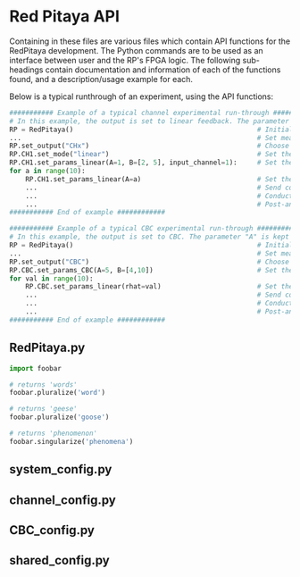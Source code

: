 # Red Pitaya API

Containing in these files are various files which contain API functions for the RedPitaya development. 
The Python commands are to be used as an interface between user and the RP's FPGA logic. 
The following sub-headings contain documentation and information of each of the functions found, and a description/usage example for each.

Below is a typical runthrough of an experiment, using the API functions:
```python
########### Example of a typical channel experimental run-through ############
# In this example, the output is set to linear feedback. The parameter "B" is swept from 2->5, with constant "A". The "A" parameter is varied within the range of 0->10 over multiple experiments.
RP = RedPitaya()                                              # Initialise RP object
...                                                           # Set measurement controls (Sampling rate, sampling period, etc)
RP.set_output("CHx")                                          # Choose channels (turn off CBC)
RP.CH1.set_mode("linear")                                     # Set the output mode(s)
RP.CH1.set_params_linear(A=1, B=[2, 5], input_channel=1):     # Set the parameters for corresponding output(s)
for a in range(10):
    RP.CH1.set_params_linear(A=a)                             # Set the parameters for corresponding output(s)
    ...                                                       # Send configuration to FPGA 
    ...                                                       # Conduct/save experiments
    ...                                                       # Post-analysis (if required)
########### End of example ############

########### Example of a typical CBC experimental run-through ############
# In this example, the output is set to CBC. The parameter "A" is kept constant, whilst "B" is swept from 4->10. The constant "rhat" parameter is varied within the range of 0->10 over multiple experiments.
RP = RedPitaya()                                              # Initialise RP object
...                                                           # Set measurement controls (Sampling rate, sampling period, etc)
RP.set_output("CBC")                                          # Choose channels (turn off CBC)
RP.CBC.set_params_CBC(A=5, B=[4,10])                          # Set the parameters for corresponding output(s)
for val in range(10):
    RP.CBC.set_params_linear(rhat=val)                        # Set the parameters for corresponding output(s)
    ...                                                       # Send configuration to FPGA 
    ...                                                       # Conduct/save experiments
    ...                                                       # Post-analysis (if required)
########### End of example ############
```

## RedPitaya.py

```python
import foobar

# returns 'words'
foobar.pluralize('word')

# returns 'geese'
foobar.pluralize('goose')

# returns 'phenomenon'
foobar.singularize('phenomena')
```

## system_config.py


## channel_config.py

## CBC_config.py

## shared_config.py
